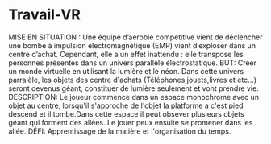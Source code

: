 # Travail-VR
MISE EN SITUATION : 
Une équipe d’aérobie compétitive vient de déclencher une bombe à impulsion électromagnétique (EMP) vient d’exploser dans un centre d’achat. Cependant, elle a un effet inattendu : elle transpose les personnes présentes dans un univers parallèle électrostatique.
BUT:
Créer un monde virtuelle en utilisant la lumière et le néon. 
Dans cette univers parralèle, les objets des centre d'achats (Téléphones,jouets,livres et etc...) seront devenus géant, constituer de lumière seulement et vont prendre vie. 
DESCRIPTION:
Le joueur commence dans un espace monochrome avec un objet au centre, lorsqu'il s'approche de l'objet la platforme a c'est pied descend et il tombe.Dans cette espace il peut obsever plusieurs objets géant qui forment des allées. Le jouer peux ensuite se promener dans les allée. 
DÉFI:
Apprentissage de la matière et l'organisation du temps.
